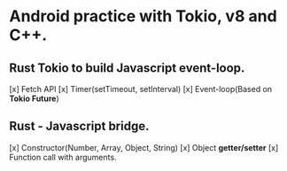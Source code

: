 # Android practice with Tokio, v8 and C++.

## Rust Tokio to build Javascript event-loop.
  [x] Fetch API
  [x] Timer(setTimeout, setInterval)
  [x] Event-loop(Based on **Tokio Future**)
  
## Rust - Javascript bridge.
  [x] Constructor(Number, Array, Object, String)
  [x] Object **getter/setter**
  [x] Function call with arguments.
